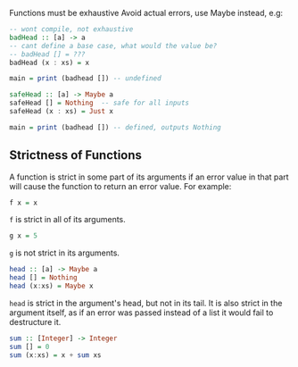 Functions must be exhaustive
Avoid actual errors, use Maybe instead, e.g:
```haskell
-- wont compile, not exhaustive
badHead :: [a] -> a
-- cant define a base case, what would the value be?
-- badHead [] = ???
badHead (x : xs) = x

main = print (badhead []) -- undefined

safeHead :: [a] -> Maybe a
safeHead [] = Nothing  -- safe for all inputs
safeHead (x : xs) = Just x

main = print (badhead []) -- defined, outputs Nothing
```

## Strictness of Functions
A function is strict in some part of its arguments if an error value in that part will cause the function to return an error value. For example:
```haskell
f x = x
```
`f` is strict in all of its arguments.
```haskell
g x = 5
```
`g` is not strict in its arguments.
```haskell
head :: [a] -> Maybe a
head [] = Nothing
head (x:xs) = Maybe x
```
`head` is strict in the argument's head, but not in its tail. It is also strict in the argument itself, as if an error was passed instead of a list it would fail to destructure it.
```haskell
sum :: [Integer] -> Integer
sum [] = 0
sum (x:xs) = x + sum xs
```